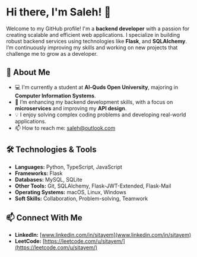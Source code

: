 # Hi there, I'm Saleh! 👋

Welcome to my GitHub profile! I'm a **backend developer** with a passion for creating scalable and efficient web applications. I specialize in building robust backend services using technologies like **Flask**, and **SQLAlchemy**. I’m continuously improving my skills and working on new projects that challenge me to grow as a developer.

## 🚀 About Me

- 💻 I'm currently a student at **Al-Quds Open University**, majoring in **Computer Information Systems**.
- 🌱 I’m enhancing my backend development skills, with a focus on **microservices** and improving my **API design**.
- 💡 I enjoy solving complex coding problems and developing real-world applications.
- 📫 How to reach me: saleh@outlook.com

## 🛠️ Technologies & Tools

- **Languages:** Python, TypeScript, JavaScript
- **Frameworks:** Flask
- **Databases:** MySQL, SQLite
- **Other Tools:** Git, SQLAlchemy, Flask-JWT-Extended, Flask-Mail
- **Operating Systems:** macOS, Linux, Windows
- **Soft Skills:** Collaboration, Problem-solving, Teamwork

## 📫 Connect With Me

- **LinkedIn:** [www.linkedin.com/in/sitayem](www.linkedin.com/in/sitayem)
- **LeetCode:** [https://leetcode.com/u/sitayem/](https://leetcode.com/u/sitayem/)

